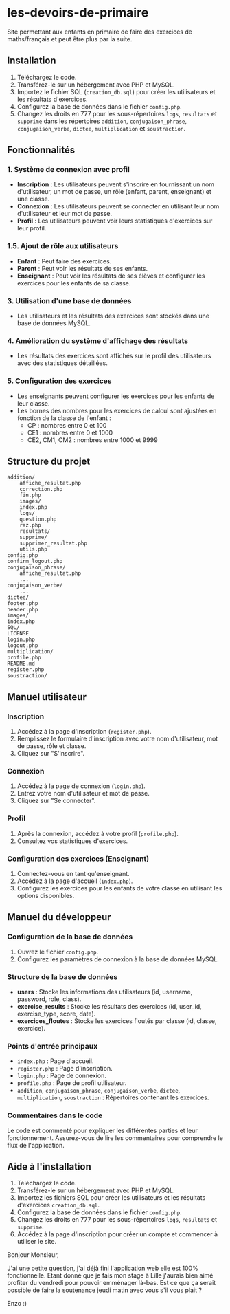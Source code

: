 # les-devoirs-de-primaire
Site permettant aux enfants en primaire de faire des exercices de maths/français et peut être plus par la suite.

## Installation

1. Téléchargez le code.
2. Transférez-le sur un hébergement avec PHP et MySQL.
3. Importez le fichier SQL (`creation_db.sql`) pour créer les utilisateurs et les résultats d'exercices.
4. Configurez la base de données dans le fichier `config.php`.
5. Changez les droits en 777 pour les sous-répertoires `logs`, `resultats` et `supprime` dans les répertoires `addition`, `conjugaison_phrase`, `conjugaison_verbe`, `dictee`, `multiplication` et `soustraction`.

## Fonctionnalités

### 1. Système de connexion avec profil

- **Inscription** : Les utilisateurs peuvent s'inscrire en fournissant un nom d'utilisateur, un mot de passe, un rôle (enfant, parent, enseignant) et une classe.
- **Connexion** : Les utilisateurs peuvent se connecter en utilisant leur nom d'utilisateur et leur mot de passe.
- **Profil** : Les utilisateurs peuvent voir leurs statistiques d'exercices sur leur profil.

### 1.5. Ajout de rôle aux utilisateurs

- **Enfant** : Peut faire des exercices.
- **Parent** : Peut voir les résultats de ses enfants.
- **Enseignant** : Peut voir les résultats de ses élèves et configurer les exercices pour les enfants de sa classe.

### 3. Utilisation d'une base de données

- Les utilisateurs et les résultats des exercices sont stockés dans une base de données MySQL.

### 4. Amélioration du système d'affichage des résultats

- Les résultats des exercices sont affichés sur le profil des utilisateurs avec des statistiques détaillées.

### 5. Configuration des exercices

- Les enseignants peuvent configurer les exercices pour les enfants de leur classe.
- Les bornes des nombres pour les exercices de calcul sont ajustées en fonction de la classe de l'enfant :
  - CP : nombres entre 0 et 100
  - CE1 : nombres entre 0 et 1000
  - CE2, CM1, CM2 : nombres entre 1000 et 9999

## Structure du projet

``` 
addition/
    affiche_resultat.php
    correction.php
    fin.php
    images/
    index.php
    logs/
    question.php
    raz.php
    resultats/
    supprime/
    supprimer_resultat.php
    utils.php
config.php
confirm_logout.php
conjugaison_phrase/
    affiche_resultat.php
    ...
conjugaison_verbe/
    ...
dictee/
footer.php
header.php
images/
index.php
SQL/
LICENSE
login.php
logout.php
multiplication/
profile.php
README.md
register.php
soustraction/
```



## Manuel utilisateur

### Inscription

1. Accédez à la page d'inscription (`register.php`).
2. Remplissez le formulaire d'inscription avec votre nom d'utilisateur, mot de passe, rôle et classe.
3. Cliquez sur "S'inscrire".

### Connexion

1. Accédez à la page de connexion (`login.php`).
2. Entrez votre nom d'utilisateur et mot de passe.
3. Cliquez sur "Se connecter".

### Profil

1. Après la connexion, accédez à votre profil (`profile.php`).
2. Consultez vos statistiques d'exercices.

### Configuration des exercices (Enseignant)

1. Connectez-vous en tant qu'enseignant.
2. Accédez à la page d'accueil (`index.php`).
3. Configurez les exercices pour les enfants de votre classe en utilisant les options disponibles.

## Manuel du développeur

### Configuration de la base de données

1. Ouvrez le fichier `config.php`.
2. Configurez les paramètres de connexion à la base de données MySQL.

### Structure de la base de données

- **users** : Stocke les informations des utilisateurs (id, username, password, role, class).
- **exercise_results** : Stocke les résultats des exercices (id, user_id, exercise_type, score, date).
- **exercices_floutes** : Stocke les exercices floutés par classe (id, classe, exercice).

### Points d'entrée principaux

- `index.php` : Page d'accueil.
- `register.php` : Page d'inscription.
- `login.php` : Page de connexion.
- `profile.php` : Page de profil utilisateur.
- `addition`, `conjugaison_phrase`, `conjugaison_verbe`, `dictee`, `multiplication`, `soustraction` : Répertoires contenant les exercices.

### Commentaires dans le code

Le code est commenté pour expliquer les différentes parties et leur fonctionnement. Assurez-vous de lire les commentaires pour comprendre le flux de l'application.

## Aide à l'installation

1. Téléchargez le code.
2. Transférez-le sur un hébergement avec PHP et MySQL.
3. Importez les fichiers SQL pour créer les utilisateurs et les résultats d'exercices `creation_db.sql`.
4. Configurez la base de données dans le fichier `config.php`.
5. Changez les droits en 777 pour les sous-répertoires `logs`, `resultats` et `supprime`.
6. Accédez à la page d'inscription pour créer un compte et commencer à utiliser le site.

Bonjour Monsieur,

J'ai une petite question, j'ai déjà fini l'application web elle est 100% fonctionnelle.
Etant donné que je fais mon stage à Lille j'aurais bien aimé profiter du vendredi pour pouvoir emménager là-bas. Est ce que ça serait possible de faire la soutenance jeudi matin avec vous s'il vous plait ?

Enzo :)